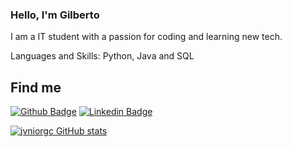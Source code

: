 ### Hello, I'm Gilberto

I am a IT student with a passion for coding and learning new tech.

Languages and Skills: Python, Java and SQL

## Find me
[![Github Badge](https://img.shields.io/badge/-Github-000?style=flat-square&logo=Github&logoColor=white&link=https://github.com/jvniorgc/)](https://github.com/jvniorgc/)
[![Linkedin Badge](https://img.shields.io/badge/-LinkedIn-blue?style=flat-square&logo=Linkedin&logoColor=white&link=linkedin.com/in/jvniorgc)](linkedin.com/in/jvniorgc)

[![jvniorgc GitHub stats](https://github-readme-stats.vercel.app/api?username=jvniorgc)](https://github.com/jvniorgc/github-readme-stats)

<!--
**jvniorgc/jvniorgc** is a ✨ _special_ ✨ repository because its `README.md` (this file) appears on your GitHub profile.

Here are some ideas to get you started:

- 🔭 I’m currently working on ...
- 🌱 I’m currently learning ...
- 👯 I’m looking to collaborate on ...
- 🤔 I’m looking for help with ...
- 💬 Ask me about ...
- 📫 How to reach me: ...
- 😄 Pronouns: ...
- ⚡ Fun fact: ...
-->
